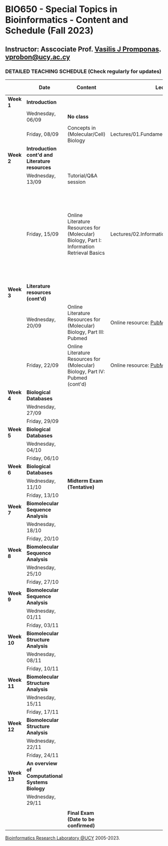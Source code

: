 # BIO650 - Special Topics in Bioinformatics - Content and Schedule (Fall 2023)

## Instructor: Asscociate Prof. [Vasilis J Promponas](https://www.ucy.ac.cy/dir/el/component/comprofiler/userprofile/vprobon). [vprobon@ucy.ac.cy](mailto:vprobon@ucy.ac.cy)

### DETAILED TEACHING SCHEDULE (Check regularly for updates)

||Date|Content|Lecture|Reading material|
|---|---|---|---|---|
|**Week 1**| **Introduction**|||
||Wednesday, 06/09|**No class**||
||Friday, 08/09|Concepts in (Molecular/Cell) Biology|Lectures/01.Fundamentals (slides 1-23)|Understanding Bioinformatics p. 3-44|
|**Week 2**|**Introduction cont'd and Literature resources**|||
||Wednesday, 13/09|Tutorial/Q&A session||
||Friday, 15/09|Online Literature Resources for (Molecular) Biology, Part I: Information Retrieval Basics|Lectures/02.InformationRetrievalBiomed_PartI|Optional: Chapter 1 from [Christopher D. Manning, Prabhakar Raghavan and Hinrich Schütze, Introduction to Information Retrieval, Cambridge University Press. 2008.](https://nlp.stanford.edu/IR-book/information-retrieval-book.html)|
|**Week 3**|**Literature resources (cont'd)**||
||Wednesday, 20/09|Online Literature Resources for (Molecular) Biology, Part III: Pubmed|Online resource: [PubMed](https://pubmed.ncbi.nlm.nih.gov/)|
||Friday, 22/09|Online Literature Resources for (Molecular) Biology, Part IV: Pubmed (cont'd)|Online resource: [PubMed](https://pubmed.ncbi.nlm.nih.gov/)|
|**Week 4**|**Biological Databases**||
||Wednesday, 27/09||
||Friday, 29/09||
|**Week 5**|**Biological Databases**||
||Wednesday, 04/10||
||Friday, 06/10||
|**Week 6**|**Biological Databases**||
||Wednesday, 11/10|**Midterm Exam (Tentative)**|
||Friday, 13/10||
|**Week 7**|**Biomolecular Sequence Analysis**||
||Wednesday, 18/10||
||Friday, 20/10||
|**Week 8**|**Biomolecular Sequence Analysis**||
||Wednesday, 25/10||
||Friday, 27/10||
|**Week 9**|**Biomolecular Sequence Analysis**||
||Wednesday, 01/11||
||Friday, 03/11||
|**Week 10**|**Biomolecular Structure Analysis**||
||Wednesday, 08/11||
||Friday, 10/11||
|**Week 11**|**Biomolecular Structure Analysis**||
||Wednesday, 15/11||
||Friday, 17/11||
|**Week 12**|**Biomolecular Structure Analysis**||
||Wednesday, 22/11||
||Friday, 24/11||
|**Week 13**|**An overview of Computational Systems Biology**||
||Wednesday, 29/11||
||||
|||**Final Exam (Date to be confirmed)**|




[Bioinformatics Research Laboratory @UCY](https://vprobon.github.io/BRL-UCY) 2005-2023.
